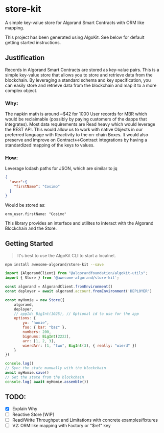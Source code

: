 # store-kit

A simple key-value store for Algorand Smart Contracts with ORM like mapping.

This project has been generated using AlgoKit. See below for default getting started instructions.

## Justification

Records in Algorand Smart Contracts are stored as key-value pairs.
This is a simple key-value store that allows you to store and retrieve data from the blockchain.
By leveraging a standard schema and key specification,
you can easily store and retrieve data from the blockchain and map it to a more complex object.

### Why:

The napkin math is around ~$42 for 1000 User records for MBR which would be reclaimable 
(possibly by paying customers of the dapps that integrates). 
Most data requirements are Read heavy which would leverage the REST API. 
This would allow us to work with native Objects in our preferred language with Reactivity to the on-chain Boxes. 
It would also preserve and improve on Contract<->Contract integrations 
by having a standardized mapping of the keys to values.

### How:
Leverage lodash paths for JSON, which are similar to jq

```json
{
  "user":{
    "firstName": "Cosimo"
  }
}
```
Would be stored as:
```
orm_user.firstName: "Cosimo"
```

This library provides an interface and utilites to interact with the Algorand Blockchain and the Store.

## Getting Started

> It's best to use the AlgoKit CLI to start a localnet.

```bash
npm install awesome-algorand/store-kit --save
```

```javascript
import {AlgorandClient} from "@algorandfoundation/algokit-utils";
import { Store } from '@awesome-algorand/store-kit';

const algorand = AlgorandClient.fromEnvironment()
const deployer = await algorand.account.fromEnvironment('DEPLOYER')

const myHomie = new Store({
    algorand,
    deployer,
    // appId: BigInt(1025), // Optional id to use for the app
    options: {
        yo: "homie",
        foo: { bar: "baz" },
        numbers: 200,
        bignums: BigInt(2222),
        arr: [1, 2, 3],
        wierdArr: [1, "two", BigInt(3), { really: "wierd" }]
    }
})

console.log()
// Sync the state manually with the blockchain
await myHomie.save()
// Get the state from the blockchain
console.log( await myHomie.assemble())
```

## TODO:

- [X] Explain Why
- [ ] Reactive Store [WIP]
- [ ] Read/Write Throughput and Limitations with concrete examples/fixtures
- [ ] V2: ORM like mapping with Factory or "$ref" key
